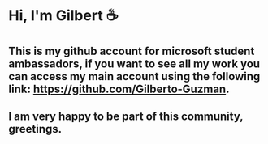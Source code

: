 # Hi, I'm Gilbert ☕

## This is my github account for microsoft student ambassadors, if you want to see all my work you can access my main account using the following link: https://github.com/Gilberto-Guzman.
## I am very happy to be part of this community, greetings.
